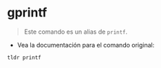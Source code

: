# gprintf

> Este comando es un alias de `printf`.

- Vea la documentación para el comando original:

`tldr printf`
